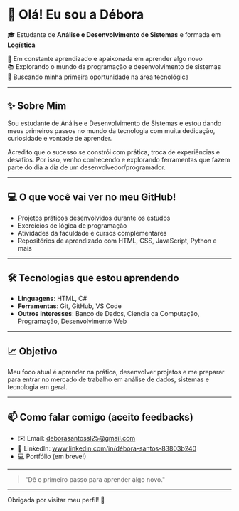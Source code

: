 # 👋 Olá! Eu sou a Débora

🎓 Estudante de **Análise e Desenvolvimento de Sistemas** e formada em **Logística**

🌱 Em constante aprendizado e apaixonada em aprender algo novo  
📚 Explorando o mundo da programação e desenvolvimento de sistemas  
🚀 Buscando minha primeira oportunidade na área tecnológica

---

## ✨ Sobre Mim

Sou estudante de Análise e Desenvolvimento de Sistemas e estou dando meus primeiros passos no mundo da tecnologia com muita dedicação, curiosidade e vontade de aprender.

Acredito que o sucesso se constrói com prática, troca de experiências e desafios. Por isso, venho conhecendo e explorando ferramentas que fazem parte do dia a dia de um desenvolvedor/programador.

---

## 💻 O que você vai ver no meu GitHub!

- Projetos práticos desenvolvidos durante os estudos
- Exercícios de lógica de programação
- Atividades da faculdade e cursos complementares
- Repositórios de aprendizado com HTML, CSS, JavaScript, Python e mais

---

## 🛠️ Tecnologias que estou aprendendo

- **Linguagens**: HTML, C#
- **Ferramentas**: Git, GitHub, VS Code
- **Outros interesses**: Banco de Dados, Ciencia da Computação, Programação, Desenvolvimento Web

---

## 📈 Objetivo

Meu foco atual é aprender na prática, desenvolver projetos e me preparar para entrar no mercado de trabalho em análise de dados, sistemas e tecnologia em geral.

---

## 📫 Como falar comigo (aceito feedbacks)

- ✉️ Email: deborasantossl25@gmail.com  
- 💼 LinkedIn: www.linkedin.com/in/débora-santos-83803b240  
- 💻 Portfólio (em breve!)

---

> "Dê o primeiro passo para aprender algo novo."

---

Obrigada por visitar meu perfil! 💙

